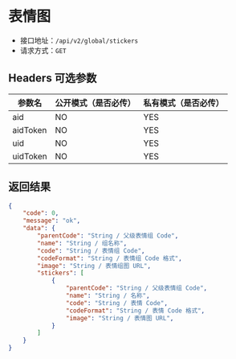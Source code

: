 # 表情图

- 接口地址：`/api/v2/global/stickers`
- 请求方式：`GET`

## Headers 可选参数

| 参数名 | 公开模式（是否必传） | 私有模式（是否必传） |
| --- | --- | --- |
| aid | NO | YES |
| aidToken | NO | YES |
| uid | NO | YES |
| uidToken | NO | YES |

## 返回结果

```json
{
    "code": 0,
    "message": "ok",
    "data": {
        "parentCode": "String / 父级表情组 Code",
        "name": "String / 组名称",
        "code": "String / 表情组 Code",
        "codeFormat": "String / 表情组 Code 格式",
        "image": "String / 表情组图 URL",
        "stickers": [
            {
                "parentCode": "String / 父级表情组 Code",
                "name": "String / 名称",
                "code": "String / 表情 Code",
                "codeFormat": "String / 表情 Code 格式",
                "image": "String / 表情图 URL",
            }
        ]
    }
}
```
